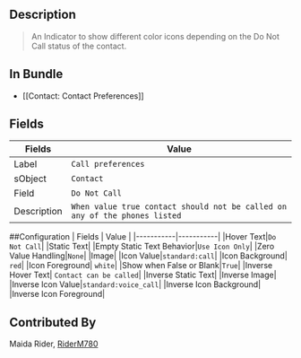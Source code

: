 ## Description
> An Indicator to show different color icons depending on the Do Not Call status of the contact.

## In Bundle
* [[Contact: Contact Preferences]]

## Fields

| Fields | Value | 
|-----------|-----------|
|Label|`Call preferences`|
|sObject|`Contact`|
|Field|`Do Not Call`|
|Description| `When value true contact should not be called on any of the phones listed`|

##Configuration
| Fields | Value | 
|-----------|-----------|
|Hover Text|`Do Not Call`|
|Static Text|
|Empty Static Text Behavior|`Use Icon Only`|
|Zero Value Handling|`None`|
|Image|
|Icon Value|`standard:call`|
|Icon Background| `red`|
|Icon Foreground| `white`|
|Show when False or Blank|`True`|
|Inverse Hover Text| `Contact can be called`|
|Inverse Static Text|
|Inverse Image|
|Inverse Icon Value|`standard:voice_call`|
|Inverse Icon Background|
|Inverse Icon Foreground|

## Contributed By
Maida Rider, [RiderM780](https://github.com/RiderM780)